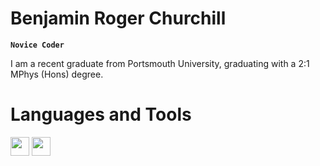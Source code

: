 # Benjamin Roger Churchill
**`Novice Coder`**

I am a recent graduate from Portsmouth University, graduating with a 2:1 MPhys (Hons) degree.

# Languages and Tools
<img src="https://cdn.jsdelivr.net/gh/devicons/devicon@latest/icons/matlab/matlab-original.svg" width="30" height="30" /> <img src="https://img.icons8.com/?size=100&id=13441&format=png&color=000000" width="30" height="30" />

<!---
- 👋 Hi, I’m @BenChurchillUK
- 👀 I’m interested in ...
- 🌱 I’m currently learning ...
- 💞️ I’m looking to collaborate on ...
- 📫 How to reach me ...
- 😄 Pronouns: ...
- ⚡ Fun fact: ...
--->

<!---
BenChurchillUK/BenChurchillUK is a ✨ special ✨ repository because its `README.md` (this file) appears on your GitHub profile.
You can click the Preview link to take a look at your changes.
--->

